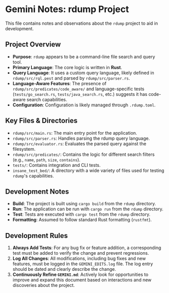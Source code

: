 # Gemini Notes: rdump Project

This file contains notes and observations about the `rdump` project to aid in development.

## Project Overview

- **Purpose**: `rdump` appears to be a command-line file search and query tool.
- **Primary Language**: The core logic is written in **Rust**.
- **Query Language**: It uses a custom query language, likely defined in `rdump/src/rql.pest` and parsed by `rdump/src/parser.rs`.
- **Language-Aware Features**: The presence of `rdump/src/predicates/code_aware/` and language-specific tests (`tests/go_search.rs`, `tests/java_search.rs`, etc.) suggests it has code-aware search capabilities.
- **Configuration**: Configuration is likely managed through `.rdump.toml`.

## Key Files & Directories

- `rdump/src/main.rs`: The main entry point for the application.
- `rdump/src/parser.rs`: Handles parsing the rdump query language.
- `rdump/src/evaluator.rs`: Evaluates the parsed query against the filesystem.
- `rdump/src/predicates/`: Contains the logic for different search filters (e.g., `name`, `path`, `size`, `contains`).
- `tests/`: Contains integration and CLI tests.
- `insane_test_bed/`: A directory with a wide variety of files used for testing `rdump`'s capabilities.

## Development Notes

- **Build**: The project is built using `cargo build` from the `rdump` directory.
- **Run**: The application can be run with `cargo run` from the `rdump` directory.
- **Test**: Tests are executed with `cargo test` from the `rdump` directory.
- **Formatting**: Assumed to follow standard Rust formatting (`rustfmt`).

## Development Rules

1.  **Always Add Tests**: For any bug fix or feature addition, a corresponding test must be added to verify the change and prevent regressions.
2.  **Log All Changes**: All modifications, including bug fixes and new features, must be logged in the `GEMINI_EDITS.log` file. The log entry should be dated and clearly describe the change.
3.  **Continuously Refine `GEMINI.md`**: Actively look for opportunities to improve and expand this document based on interactions and new discoveries about the project.

